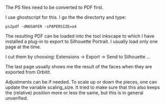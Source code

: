 The PS files need to be converted to PDF first.

I use ghostscript for this. I go the the directorty and type:

```ps2pdf -dNOSAFER -sPAPERSIZE=a4```

The resulting PDF can be loaded into the tool inkscape to which I have installed a plug-in to export to Silhouette Portrait. I usually load only one page at the time.

I cut them by choosing: Extensions &rarr; Export &rarr; Send to Silhouette ...

The last page usually shows me the result of the faces when they are exported from Orbitit.

Adjustments can be if needed. To scale up or down the pieces, one can update the variable scaling_size. It tried to make sure that this also keeps the (relative) position more or less the same, but this is in general unverified.

